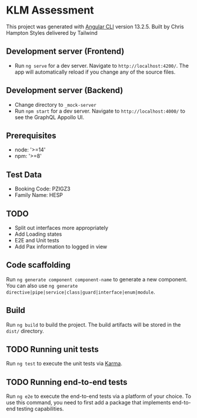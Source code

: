 # KLM Assessment

This project was generated with [Angular CLI](https://github.com/angular/angular-cli) version 13.2.5.
Built by Chris Hampton
Styles delivered by Tailwind

## Development server (Frontend)

- Run `ng serve` for a dev server. Navigate to `http://localhost:4200/`. The app will automatically reload if you change any of the source files.

## Development server (Backend)

- Change directory to `_mock-server`
- Run `npm start` for a dev server. Navigate to `http://localhost:4000/` to see the GraphQL Appollo UI.

## Prerequisites

- node: '>=14'
- npm: '>=8'

## Test Data

- Booking Code: PZIGZ3
- Family Name: HESP

## TODO

- Split out interfaces more appropriately
- Add Loading states
- E2E and Unit tests
- Add Pax information to logged in view

## Code scaffolding

Run `ng generate component component-name` to generate a new component. You can also use `ng generate directive|pipe|service|class|guard|interface|enum|module`.

## Build

Run `ng build` to build the project. The build artifacts will be stored in the `dist/` directory.

## TODO Running unit tests

Run `ng test` to execute the unit tests via [Karma](https://karma-runner.github.io).

## TODO Running end-to-end tests

Run `ng e2e` to execute the end-to-end tests via a platform of your choice. To use this command, you need to first add a package that implements end-to-end testing capabilities.
